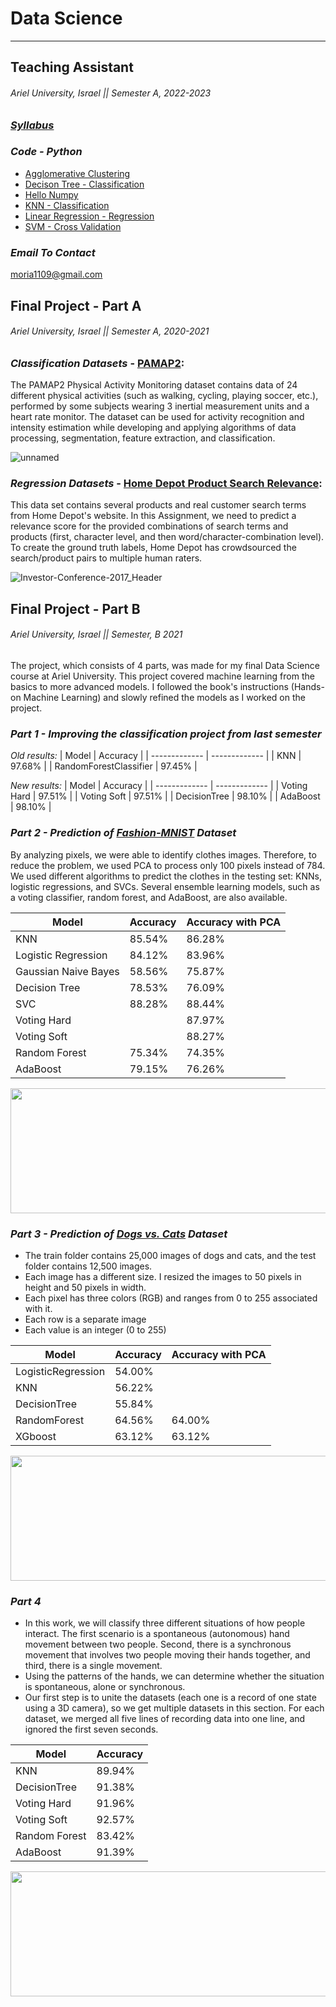 # Data Science
__________________________________________________________________________________________________________

## Teaching Assistant
###### Ariel University, Israel || Semester A, 2022-2023 

### [_Syllabus_](https://github.com/MoriyaBitton/Data_Science_/blob/main/%D7%AA%D7%A8%D7%92%D7%95%D7%9C%20-%20%D7%9E%D7%91%D7%95%D7%90%20%D7%9C%D7%9E%D7%93%D7%A2%D7%99%20%D7%94%D7%A0%D7%AA%D7%95%D7%A0%D7%99%D7%9D/%D7%A1%D7%99%D7%9C%D7%91%D7%95%D7%A1%20-%20%D7%9E%D7%91%D7%95%D7%90%20%D7%9C%D7%9E%D7%93%D7%A2%D7%99%20%D7%94%D7%A0%D7%AA%D7%95%D7%A0%D7%99%D7%9D.pdf)

### _Code - Python_
* [Agglomerative Clustering]()
* [Decison Tree - Classification]()
* [Hello Numpy]()
* [KNN - Classification]()
* [Linear Regression - Regression]()
* [SVM - Cross Validation]()

### _Email To Contact_
moria1109@gmail.com

## Final Project - Part A
###### Ariel University, Israel || Semester A, 2020-2021 

### _Classification Datasets_ - [PAMAP2](https://www.kaggle.com/avrahamcalev/time-series-models-pamap2-dataset):
The PAMAP2 Physical Activity Monitoring dataset contains data of 24 different physical activities (such as walking, cycling, playing soccer, etc.), performed by some subjects wearing 3 inertial measurement units and a heart rate monitor. The dataset can be used for activity recognition and intensity estimation while developing and applying algorithms of data processing, segmentation, feature extraction, and classification. 

![unnamed](https://user-images.githubusercontent.com/73881872/110826136-72a7ad80-829d-11eb-8364-ddaeb7487934.jpg)

### _Regression Datasets_ - [Home Depot Product Search Relevance](https://www.kaggle.com/c/home-depot-product-search-relevance/data?select=product_descriptions.csv.zip):
This data set contains several products and real customer search terms from Home Depot's website. In this Assignment, we need to predict a relevance score for the provided combinations of search terms and products (first, character level, and then word/character-combination level). To create the ground truth labels, Home Depot has crowdsourced the search/product pairs to multiple human raters. 

![Investor-Conference-2017_Header](https://user-images.githubusercontent.com/73881872/110826173-7b987f00-829d-11eb-84f5-8c40bc9ab822.jpg)
 

## Final Project - Part B
###### Ariel University, Israel || Semester, B 2021 
  
The project, which consists of 4 parts, was made for my final Data Science course at Ariel University. This project covered machine learning from the basics to more advanced models. I followed the book's instructions (Hands-on Machine Learning) and slowly refined the models as I worked on the project.

### _Part 1 - Improving the classification project from last semester_

  _Old results:_
 | Model  | Accuracy |
 | ------------- | ------------- |
 | KNN  | 97.68%  |
 | RandomForestClassifier  | 97.45%  |
 
 _New results:_
 | Model  | Accuracy |
 | ------------- | ------------- |
 | Voting Hard  | 97.51%  |
 | Voting Soft  | 97.51%  |
 | DecisionTree  | 98.10%  |
 | AdaBoost  | 98.10%  |

### _Part 2 - Prediction of [Fashion-MNIST](https://github.com/zalandoresearch/fashion-mnist) Dataset_

 By analyzing pixels, we were able to identify clothes images. 
 Therefore, to reduce the problem, we used PCA to process only 100 pixels instead of 784. 
 We used different algorithms to predict the clothes in the testing set: KNNs, logistic regressions, and SVCs. 
 Several ensemble learning models, such as a voting classifier, random forest, and AdaBoost, are also available.

 | Model  | Accuracy | Accuracy with PCA |
 | ------------- | ------------- | ------------- |
 | KNN  | 85.54%  | 86.28% |
 | Logistic Regression  | 84.12%  | 83.96% |
 | Gaussian Naive Bayes  | 58.56%  | 75.87% |
 | Decision Tree  | 78.53%  | 76.09% |
 | SVC  | 88.28%  | 88.44%  |
 | Voting Hard  |   | 87.97% |
 | Voting Soft  |   | 88.27% |
 | Random Forest  | 75.34% | 74.35% |
 | AdaBoost  | 79.15% | 76.26% |

  <img src="https://res.cloudinary.com/practicaldev/image/fetch/s--s6xGmaZX--/c_imagga_scale,f_auto,fl_progressive,h_900,q_auto,w_1600/https://raw.githubusercontent.com/zalandoresearch/fashion-mnist/master/doc/img/fashion-mnist-sprite.png" width="800" height="200">
 
### _Part 3 - Prediction of [Dogs vs. Cats](https://www.kaggle.com/c/dogs-vs-cats) Dataset_
 
 * The train folder contains 25,000 images of dogs and cats, and the test folder contains 12,500 images.
 * Each image has a different size. I resized the images to 50 pixels in height and 50 pixels in width.
 * Each pixel has three colors (RGB) and ranges from 0 to 255 associated with it.
 * Each row is a separate image
 * Each value is an integer (0 to 255)
 
 | Model  | Accuracy | Accuracy with PCA |
 | ------------- | ------------- | ------------- |
 | LogisticRegression  |  54.00%  | |
 | KNN  | 56.22%  | |
 | DecisionTree  | 55.84%  | |
 | RandomForest  | 64.56%  | 64.00% |
 | XGboost  | 63.12%  | 63.12% |
 
 <img src="https://www.madpaws.com.au/wp-content/uploads/2015/05/dogvscat_orig.jpg" width="800" height="200">
 
### _Part 4_
 
 * In this work, we will classify three different situations of how people interact. The first scenario is a spontaneous (autonomous) hand movement between two people. Second, there is a synchronous movement that involves two people moving their hands together, and third, there is a single movement.
 * Using the patterns of the hands, we can determine whether the situation is spontaneous, alone or synchronous. 
 * Our first step is to unite the datasets (each one is a record of one state using a 3D camera), so we get multiple datasets in this section. For each dataset, we merged all five lines of recording data into one line, and ignored the first seven seconds.
 
 | Model  | Accuracy |
 | ------------- | ------------- | 
 | KNN | 89.94%  |
 | DecisionTree  | 91.38%  | 
 | Voting Hard  | 91.96%  |
 | Voting Soft  | 92.57%  |
 | Random Forest  | 83.42%  |
 | AdaBoost  | 91.39%  |
 
 <img src="https://t3.ftcdn.net/jpg/00/11/09/80/360_F_11098019_i1idssoEViopv3znhszi6vVe0yggGq4o.jpg" width="800" height="200">
